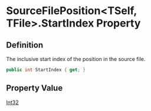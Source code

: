 # SourceFilePosition&lt;TSelf, TFile&gt;.StartIndex Property
## Definition

The inclusive start index of the position in the source file.

```c#
public int StartIndex { get; }
```

## Property Value

[Int32](https://learn.microsoft.com/en-gb/dotnet/api/System.Int32)
